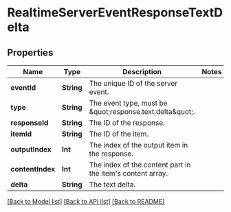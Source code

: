 # RealtimeServerEventResponseTextDelta

## Properties
Name | Type | Description | Notes
------------ | ------------- | ------------- | -------------
**eventId** | **String** | The unique ID of the server event. | 
**type** | **String** | The event type, must be \&quot;response.text.delta\&quot;. | 
**responseId** | **String** | The ID of the response. | 
**itemId** | **String** | The ID of the item. | 
**outputIndex** | **Int** | The index of the output item in the response. | 
**contentIndex** | **Int** | The index of the content part in the item&#39;s content array. | 
**delta** | **String** | The text delta. | 

[[Back to Model list]](../README.md#documentation-for-models) [[Back to API list]](../README.md#documentation-for-api-endpoints) [[Back to README]](../README.md)


